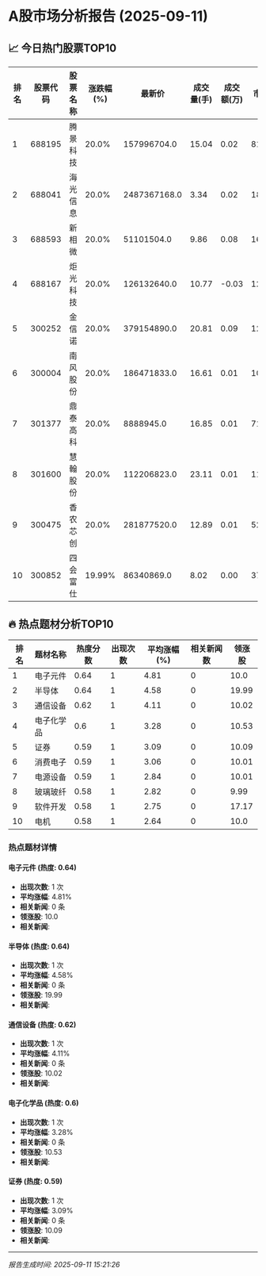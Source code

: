# A股市场分析报告 (2025-09-11)

## 📈 今日热门股票TOP10

| 排名 | 股票代码 | 股票名称 | 涨跌幅(%) | 最新价 | 成交量(手) | 成交额(万) | 市盈率 | 市值(亿) |
|------|----------|----------|-----------|--------|------------|------------|--------|----------|
| 1 | 688195 | 腾景科技 | 20.0% | 157996704.0 | 15.04 | 0.02 | 81.39 | 0.00 |
| 2 | 688041 | 海光信息 | 20.0% | 2487367168.0 | 3.34 | 0.02 | 184.8 | 0.00 |
| 3 | 688593 | 新相微 | 20.0% | 51101504.0 | 9.86 | 0.08 | 16.42 | 0.00 |
| 4 | 688167 | 炬光科技 | 20.0% | 126132640.0 | 10.77 | -0.03 | 120.83 | 0.00 |
| 5 | 300252 | 金信诺 | 20.0% | 379154890.0 | 20.81 | 0.09 | 12.09 | 0.00 |
| 6 | 300004 | 南风股份 | 20.0% | 186471833.0 | 16.61 | 0.01 | 10.41 | 0.00 |
| 7 | 301377 | 鼎泰高科 | 20.0% | 8888945.0 | 16.85 | 0.01 | 71.65 | 0.00 |
| 8 | 301600 | 慧翰股份 | 20.0% | 112206823.0 | 23.11 | 0.01 | 111.56 | 0.00 |
| 9 | 300475 | 香农芯创 | 20.0% | 281877520.0 | 12.89 | 0.01 | 52.84 | 0.00 |
| 10 | 300852 | 四会富仕 | 19.99% | 86340869.0 | 8.02 | 0.00 | 37.19 | -0.00 |

## 🔥 热点题材分析TOP10

| 排名 | 题材名称 | 热度分数 | 出现次数 | 平均涨幅(%) | 相关新闻数 | 领涨股 |
|------|----------|----------|----------|-------------|------------|--------|
| 1 | 电子元件 | 0.64 | 1 | 4.81 | 0 | 10.0 |
| 2 | 半导体 | 0.64 | 1 | 4.58 | 0 | 19.99 |
| 3 | 通信设备 | 0.62 | 1 | 4.11 | 0 | 10.02 |
| 4 | 电子化学品 | 0.6 | 1 | 3.28 | 0 | 10.53 |
| 5 | 证券 | 0.59 | 1 | 3.09 | 0 | 10.09 |
| 6 | 消费电子 | 0.59 | 1 | 3.06 | 0 | 10.01 |
| 7 | 电源设备 | 0.59 | 1 | 2.84 | 0 | 10.01 |
| 8 | 玻璃玻纤 | 0.58 | 1 | 2.82 | 0 | 9.99 |
| 9 | 软件开发 | 0.58 | 1 | 2.75 | 0 | 17.17 |
| 10 | 电机 | 0.58 | 1 | 2.64 | 0 | 10.0 |

### 热点题材详情


#### 电子元件 (热度: 0.64)
- **出现次数**: 1 次
- **平均涨幅**: 4.81%
- **相关新闻**: 0 条
- **领涨股**: 10.0
- **相关新闻**:

#### 半导体 (热度: 0.64)
- **出现次数**: 1 次
- **平均涨幅**: 4.58%
- **相关新闻**: 0 条
- **领涨股**: 19.99
- **相关新闻**:

#### 通信设备 (热度: 0.62)
- **出现次数**: 1 次
- **平均涨幅**: 4.11%
- **相关新闻**: 0 条
- **领涨股**: 10.02
- **相关新闻**:

#### 电子化学品 (热度: 0.6)
- **出现次数**: 1 次
- **平均涨幅**: 3.28%
- **相关新闻**: 0 条
- **领涨股**: 10.53
- **相关新闻**:

#### 证券 (热度: 0.59)
- **出现次数**: 1 次
- **平均涨幅**: 3.09%
- **相关新闻**: 0 条
- **领涨股**: 10.09
- **相关新闻**:

---
*报告生成时间: 2025-09-11 15:21:26*
